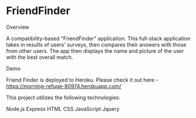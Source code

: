 # FriendFinder

Overview

A compatibility-based "FriendFinder" application. This full-stack application takes in results of users' surveys, then compares their answers with those from other users. The app then displays the name and picture of the user with the best overall match.

Demo

Friend Finder is deployed to Heroku. Please check it out here -https://morning-refuge-80974.herokuapp.com/


This project utilizes the following technologies:

Node.js
Express
HTML
CSS
JavaScript
Jquery
